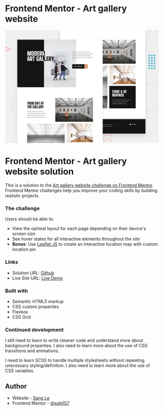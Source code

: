 # Frontend Mentor - Art gallery website

![Design preview for the Art gallery website coding challenge](./preview.jpg)

# Frontend Mentor - Art gallery website solution

This is a solution to the [Art gallery website challenge on Frontend Mentor](https://www.frontendmentor.io/challenges/art-gallery-website-yVdrZlxyA). Frontend Mentor challenges help you improve your coding skills by building realistic projects. 


### The challenge

Users should be able to:

- View the optimal layout for each page depending on their device's screen size
- See hover states for all interactive elements throughout the site
- **Bonus**: Use [Leaflet JS](https://leafletjs.com/) to create an interactive location map with custom location pin

### Links

- Solution URL: [Github](https://github.com/sqle157/art-gallery)
- Live Site URL: [Live Demo](https://sqle157.github.io/art-gallery/)

### Built with

- Semantic HTML5 markup
- CSS custom properties
- Flexbox
- CSS Grid

### Continued development

I still need to learn to write cleaner code and understand more about background properties. I also need to learn more about the use of CSS transitions and animations.

I need to learn SCSS to handle multiple stylesheets without repeating unecessary styling/definition. I also need to learn more about the use of CSS variables.

## Author

- Website - [Sang Le](https://github.com/sqle157)
- Frontend Mentor - [@sqle157](https://www.frontendmentor.io/profile/sqle157)